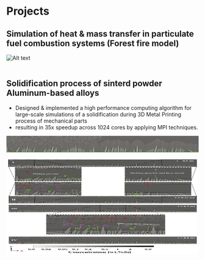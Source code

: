 <h1>Projects</h1>

<h2>Simulation of heat & mass transfer in particulate fuel combustion systems (Forest fire model)</h2>

![ Alt text](stock_combust_anim.gif) [](stock_combust_anim.gif)
<br><br>

<h2>Solidification process of sinterd powder Aluminum-based alloys</h2>
<ul>
   <li>Designed & implemented a high performance computing algorithm for large-scale simulations of a solidification during 3D Metal Printing process of mechanical parts</li>
   <li>resulting in 35x speedup across 1024 cores by applying MPI techniques.</li>
</ul>

![ Alt text](Solidifcation.gif) [](Solidifcation.gif)

<img src="./cover_photo.png" width="500" height="250"/>

